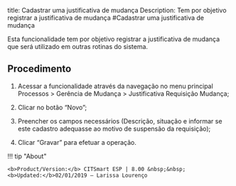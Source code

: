 title: Cadastrar uma justificativa de mudança
Description: Tem por objetivo registrar a justificativa de mudança
#Cadastrar uma justificativa de mudança

Esta funcionalidade tem por objetivo registrar a justificativa de mudança que será utilizado em outras rotinas do sistema.

Procedimento
------------

1.  Acessar a funcionalidade através da navegação no menu principal Processos \>
    Gerência de Mudança \> Justificativa Requisição Mudança;

2.  Clicar no botão “Novo”;

3.  Preencher os campos necessários (Descrição, situação e informar se este
    cadastro adequasse ao motivo de suspensão da requisição);

4.  Clicar “Gravar” para efetuar a operação.

!!! tip "About"

    <b>Product/Version:</b> CITSmart ESP | 8.00 &nbsp;&nbsp;
    <b>Updated:</b>02/01/2019 – Larissa Lourenço
